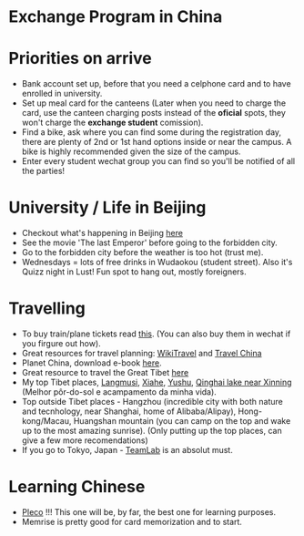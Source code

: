 # Exchange Program in China


# Priorities on arrive
* Bank account set up, before that you need a celphone card and to have enrolled in university.
* Set up meal card for the canteens (Later when you need to charge the card, use the canteen charging posts instead of the __oficial__ spots, they won't charge the __exchange student__ comission).
* Find a bike, ask where you can find some during the registration day, there are plenty of 2nd or 1st hand options inside or near the campus. A bike is highly recommended given the size of the campus.
* Enter every student wechat group you can find so you'll be notified of all the parties!


# University / Life in Beijing

* Checkout what's happening in Beijing [here](https://www.thebeijinger.com/visitor-guide)
* See the movie 'The last Emperor' before going to the forbidden city.
* Go to the forbidden city before the weather is too hot (trust me).
* Wednesdays = lots of free drinks in Wudaokou (student street). Also it's Quizz night in Lust! Fun spot to hang out, mostly foreigners.

# Travelling 
 * To buy train/plane tickets read [this](https://fr.trip.com/trains/how-to-buy-train-tickets.html/). (You can also buy them in wechat if you firgure out how). 
* Great resources for travel planning: [WikiTravel](https://wikitravel.org/en/Main_Page) and [Travel China](https://www.travelchinaguide.com/)
* Planet China, download e-book [here](http://93.174.95.29/_ads/A8E09C20BF952EC200775AFE0FEB2288).
* Great resource to travel the Great Tibet [here](https://www.thelandofsnows.com/)
* My top Tibet places, [Langmusi](https://www.google.com/search?safe=active&client=firefox-b-d&sxsrf=ACYBGNSd0tm44LJLJUHXNjbAnY5i6js2jg:1579705594807&q=langmusi&spell=1&sa=X&ved=2ahUKEwi13c_2vZfnAhX9UBUIHYsJBnAQBSgAegQIAhAq&biw=2003&bih=1006), [Xiahe](https://www.google.com/search?safe=active&client=firefox-b-d&biw=2003&bih=1006&sxsrf=ACYBGNQoggwbyKsBky-kd47VRNGTZRAJHQ%3A1579705597017&ei=_WQoXtFOwtDGA-yAhoAI&q=Xiahe&oq=Xiahe&gs_l=psy-ab.3..0i203l9j0i10i203.50719.50719..51246...1.0..1.202.507.0j2j1......0....2j1..gws-wiz.......35i39j0i30.r854JZEFM5Y&ved=0ahUKEwiRwdb3vZfnAhVCqHEKHWyAAYAQ4dUDCAo&uact=5), [Yushu](https://www.google.com/search?safe=active&client=firefox-b-d&biw=2003&bih=1006&sxsrf=ACYBGNSwH1Li46T9Q8m1Z2zN995NrZbykg%3A1579705656624&ei=OGUoXvnbJYaV1fAP---rkA4&q=qinghai+yushu&oq=qinghai+yus&gs_l=psy-ab.1.0.0i22i30l6.15843.17881..19672...0.0..0.417.2648.0j11j1j1j1......0....1..gws-wiz.......35i39j0i203j0i10i203j0j0i10.s72unDKBgQ4), [Qinghai lake near Xinning](https://www.google.com/search?safe=active&client=firefox-b-d&biw=2003&bih=1006&sxsrf=ACYBGNRZ7N4c9AUuR2Hg0MbCYciWoBgoeA%3A1579705677506&ei=TWUoXrvOHoaq1fAP7e666AQ&q=qinghai+lake&oq=qinghai+lake&gs_l=psy-ab.3..35i39j0i203l9.46229.48071..48197...2.0..0.182.1142.0j8......0....1..gws-wiz.......0i22i30.ROPlqtaHfZo&ved=0ahUKEwj7qIeevpfnAhUGVRUIHW23Dk0Q4dUDCAo&uact=5) (Melhor pôr-do-sol e acampamento da minha vida).
* Top outside Tibet places - Hangzhou (incredible city with both nature and tecnhology, near Shanghai, home of Alibaba/Alipay), Hong-kong/Macau, Huangshan mountain (you can camp on the top and wake up to the most amazing sunrise). (Only putting up the top places, can give a few more recomendations)
* If you go to Tokyo, Japan - [TeamLab](https://www.teamlab.art/e/?type=pickup) is an absolut must.
        
# Learning Chinese
* [Pleco](https://www.pleco.com/) !!! This one will be, by far, the best one for learning purposes.
* Memrise is pretty good for card memorization and to start.
